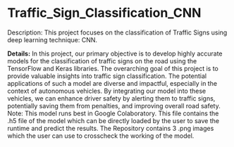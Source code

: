 # Traffic_Sign_Classification_CNN
Description: This project focuses on the classification of Traffic Signs using deep learning technique: CNN.

**Details:** In this project, our primary objective is to develop highly accurate models for the classification of traffic signs on the road using the TensorFlow and Keras libraries.
The overarching goal of this project is to provide valuable insights into traffic sign classification. The potential applications of such a model are diverse and impactful,
especially in the context of autonomous vehicles. By integrating our model into these vehicles, we can enhance driver safety by alerting them to traffic signs, potentially saving them from penalties,
and improving overall road safety.
Note:
This model runs best in Google Colaboratory.
This file contains the .h5 file of the model which can be directly loaded by the user to save the runtime and predict the results.
The Repository contains 3 .png images which the user can use to crosscheck the working of the model.
